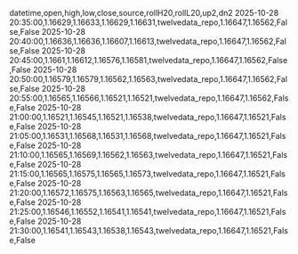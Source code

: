 datetime,open,high,low,close,source,rollH20,rollL20,up2,dn2
2025-10-28 20:35:00,1.16629,1.16633,1.16629,1.16631,twelvedata_repo,1.16647,1.16562,False,False
2025-10-28 20:40:00,1.16636,1.16636,1.16607,1.16613,twelvedata_repo,1.16647,1.16562,False,False
2025-10-28 20:45:00,1.1661,1.16612,1.16576,1.16581,twelvedata_repo,1.16647,1.16562,False,False
2025-10-28 20:50:00,1.16579,1.16579,1.16562,1.16563,twelvedata_repo,1.16647,1.16562,False,False
2025-10-28 20:55:00,1.16565,1.16566,1.16521,1.16521,twelvedata_repo,1.16647,1.16562,False,False
2025-10-28 21:00:00,1.16521,1.16545,1.16521,1.16538,twelvedata_repo,1.16647,1.16521,False,False
2025-10-28 21:05:00,1.16531,1.16568,1.16531,1.16568,twelvedata_repo,1.16647,1.16521,False,False
2025-10-28 21:10:00,1.16565,1.16569,1.16562,1.16563,twelvedata_repo,1.16647,1.16521,False,False
2025-10-28 21:15:00,1.16565,1.16575,1.16565,1.16573,twelvedata_repo,1.16647,1.16521,False,False
2025-10-28 21:20:00,1.16572,1.16575,1.16563,1.16565,twelvedata_repo,1.16647,1.16521,False,False
2025-10-28 21:25:00,1.16546,1.16552,1.16541,1.16541,twelvedata_repo,1.16647,1.16521,False,False
2025-10-28 21:30:00,1.16541,1.16543,1.16538,1.16543,twelvedata_repo,1.16647,1.16521,False,False
